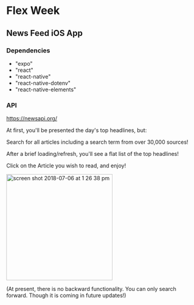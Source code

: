# Flex Week
## News Feed iOS App

### Dependencies
- "expo"
- "react"
- "react-native"
- "react-native-dotenv"
- "react-native-elements"

### API
https://newsapi.org/

At first, you'll be presented the day's top headlines, but:

Search for all articles including a search term from over 30,000 sources! 

After a brief loading/refresh, you'll see a flat list of the top headlines!

Click on the Article you wish to read, and enjoy!

<img width="279" alt="screen shot 2018-07-06 at 1 26 38 pm" src="https://user-images.githubusercontent.com/26131912/42392150-b94d896c-8106-11e8-942a-a267eab4808f.png">

(At present, there is no backward functionality. You can only search forward. Though it is coming in future updates!) 

